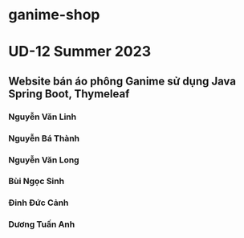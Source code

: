 # ganime-shop
# UD-12 Summer 2023

## Website bán áo phông Ganime sử dụng Java Spring Boot, Thymeleaf

### Nguyễn Văn Linh
### Nguyễn Bá Thành
### Nguyễn Văn Long
### Bùi Ngọc Sinh
### Đinh Đức Cảnh
### Dương Tuấn Anh

